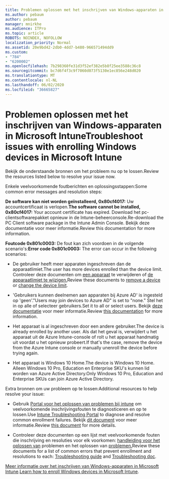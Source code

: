 ```yaml
---
title: Problemen oplossen met het inschrijven van Windows-apparaten in Microsoft Intune
ms.author: pebaum
author: pebaum
manager: mnirkhe
ms.audience: ITPro
ms.topic: article
ROBOTS: NOINDEX, NOFOLLOW
localization_priority: Normal
ms.assetid: 20e9bd42-2db0-4dd7-b480-966571494dd9
ms.custom:
- "784"
- "6200002"
ms.openlocfilehash: 7b298360fe31d3f52ef382e5b8f25ee3588c36c8
ms.sourcegitcommit: bc7d6f4f3c9f7060d073f5130e1ec856e248d020
ms.translationtype: MT
ms.contentlocale: nl-NL
ms.lasthandoff: 06/02/2020
ms.locfileid: "36665827"
---
```

# <a name="troubleshoot-issues-with-enrolling-windows-devices-in-microsoft-intune"></a><span data-ttu-id="99fbf-102">Problemen oplossen met het inschrijven van Windows-apparaten in Microsoft Intune</span><span class="sxs-lookup"><span data-stu-id="99fbf-102">Troubleshoot issues with enrolling Windows devices in Microsoft Intune</span></span>

<span data-ttu-id="99fbf-103">Bekijk de onderstaande bronnen om het probleem nu op te lossen.</span><span class="sxs-lookup"><span data-stu-id="99fbf-103">Review the resources listed below to resolve your issue now.</span></span>
  
<span data-ttu-id="99fbf-104">Enkele veelvoorkomende foutberichten en oplossingsstappen:</span><span class="sxs-lookup"><span data-stu-id="99fbf-104">Some common error messages and resolution steps:</span></span>
  
 <span data-ttu-id="99fbf-105">**De software kan niet worden geïnstalleerd, 0x80cf4017:** Uw accountcertificaat is verlopen.</span><span class="sxs-lookup"><span data-stu-id="99fbf-105">**The software cannot be installed, 0x80cf4017:** Your account certificate has expired.</span></span> <span data-ttu-id="99fbf-106">Download het pc-clientsoftwarepakket opnieuw in de Intune-beheerconsole.</span><span class="sxs-lookup"><span data-stu-id="99fbf-106">Re-download the PC Client software package in the Intune Admin Console.</span></span> <span data-ttu-id="99fbf-107">Bekijk deze documentatie voor meer informatie.</span><span class="sxs-lookup"><span data-stu-id="99fbf-107">Review this documentation for more information.</span></span>
  
 <span data-ttu-id="99fbf-108">**Foutcode 0x801c0003:** De fout kan zich voordoen in de volgende scenario's:</span><span class="sxs-lookup"><span data-stu-id="99fbf-108">**Error code 0x801c0003:** The error can occur in the following scenarios:</span></span>
  
-  <span data-ttu-id="99fbf-109">De gebruiker heeft meer apparaten ingeschreven dan de apparaatlimiet.</span><span class="sxs-lookup"><span data-stu-id="99fbf-109">The user has more devices enrolled than the device limit.</span></span> <span data-ttu-id="99fbf-110">Controleer deze documenten om [een apparaat](https://docs.microsoft.com/intune/devices-wipe) te verwijderen of [de apparaatlimiet te wijzigen.](https://docs.microsoft.com/intune/enrollment-restrictions-set#set-device-limit-restrictions)</span><span class="sxs-lookup"><span data-stu-id="99fbf-110">Review these documents to [remove a device](https://docs.microsoft.com/intune/devices-wipe) or [change the device limit](https://docs.microsoft.com/intune/enrollment-restrictions-set#set-device-limit-restrictions).</span></span>

-  <span data-ttu-id="99fbf-111">'Gebruikers kunnen deelnemen aan apparaten bij Azure AD' is ingesteld op 'geen'.</span><span class="sxs-lookup"><span data-stu-id="99fbf-111">"Users may join devices to Azure AD" is set to "none."</span></span> <span data-ttu-id="99fbf-112">Stel het in op alle of selecteer gebruikers.</span><span class="sxs-lookup"><span data-stu-id="99fbf-112">Set it to all or select users.</span></span> <span data-ttu-id="99fbf-113">Bekijk [deze documentatie](https://docs.microsoft.com/azure/active-directory/device-management-azure-portal#configure-device-settings) voor meer informatie.</span><span class="sxs-lookup"><span data-stu-id="99fbf-113">Review [this documentation](https://docs.microsoft.com/azure/active-directory/device-management-azure-portal#configure-device-settings) for more information.</span></span>

-  <span data-ttu-id="99fbf-114">Het apparaat is al ingeschreven door een andere gebruiker.</span><span class="sxs-lookup"><span data-stu-id="99fbf-114">The device is already enrolled by another user.</span></span> <span data-ttu-id="99fbf-115">Als dat het geval is, verwijdert u het apparaat uit de Azure Intune-console of rolt u het apparaat handmatig uit voordat u het opnieuw probeert.</span><span class="sxs-lookup"><span data-stu-id="99fbf-115">If that's the case, remove the device from the Azure Intune console or manually unenroll the device before trying again.</span></span>

-  <span data-ttu-id="99fbf-116">Het apparaat is Windows 10 Home.</span><span class="sxs-lookup"><span data-stu-id="99fbf-116">The device is Windows 10 Home.</span></span> <span data-ttu-id="99fbf-117">Alleen Windows 10 Pro, Education en Enterprise SKU's kunnen lid worden van Azure Active Directory.</span><span class="sxs-lookup"><span data-stu-id="99fbf-117">Only Windows 10 Pro, Education and Enterprise SKUs can join Azure Active Directory.</span></span>

<span data-ttu-id="99fbf-118">Extra bronnen om uw probleem op te lossen:</span><span class="sxs-lookup"><span data-stu-id="99fbf-118">Additional resources to help resolve your issue:</span></span>
  
-  <span data-ttu-id="99fbf-119">Gebruik [Portal voor het oplossen van problemen bij intune](https://devicemanagement.microsoft.com/#blade/Microsoft_Intune_DeviceSettings/TroubleshootBlade) om veelvoorkomende inschrijvingsfouten te diagnosticeren en op te lossen.</span><span class="sxs-lookup"><span data-stu-id="99fbf-119">Use [Intune Troubleshooting Portal](https://devicemanagement.microsoft.com/#blade/Microsoft_Intune_DeviceSettings/TroubleshootBlade) to diagnose and resolve common enrollment failures.</span></span> <span data-ttu-id="99fbf-120">Bekijk [dit document](https://docs.microsoft.com/intune/help-desk-operators) voor meer informatie.</span><span class="sxs-lookup"><span data-stu-id="99fbf-120">Review [this document](https://docs.microsoft.com/intune/help-desk-operators) for more details.</span></span>

-  <span data-ttu-id="99fbf-121">Controleer deze documenten op een lijst met veelvoorkomende fouten die inschrijving en resoluties voor elk voorkomen: [handleiding voor het oplossen van](https://support.microsoft.com/help/4089533/troubleshooting-windows-device-enrollment-problems-in-microsoft-intune) problemen en het oplossen van [problemen.](https://docs.microsoft.com/intune-classic/troubleshoot/troubleshoot-device-enrollment-in-intune)</span><span class="sxs-lookup"><span data-stu-id="99fbf-121">Review these documents for a list of common errors that prevent enrollment and resolutions to each: [Troubleshooting guide](https://support.microsoft.com/help/4089533/troubleshooting-windows-device-enrollment-problems-in-microsoft-intune) and [Troubleshooting doc](https://docs.microsoft.com/intune-classic/troubleshoot/troubleshoot-device-enrollment-in-intune).</span></span>

<span data-ttu-id="99fbf-122">[Meer informatie over het inschrijven van Windows-apparaten in Microsoft Intune](https://docs.microsoft.com/intune/windows-enroll).</span><span class="sxs-lookup"><span data-stu-id="99fbf-122">[Learn how to enroll Windows devices in Microsoft Intune](https://docs.microsoft.com/intune/windows-enroll).</span></span>
